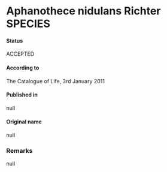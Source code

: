 # Aphanothece nidulans Richter SPECIES

#### Status
ACCEPTED

#### According to
The Catalogue of Life, 3rd January 2011

#### Published in
null

#### Original name
null

### Remarks
null